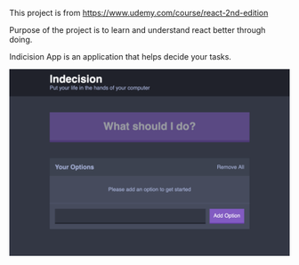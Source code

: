 This project is from https://www.udemy.com/course/react-2nd-edition

Purpose of the project is to learn and understand react better through doing.

Indicision App is an application that helps decide your tasks.

![Image of Indicision App](https://raw.githubusercontent.com/sonyachen/udemy-react-indecisionapp/master/public/images/IndicisionApp.png)